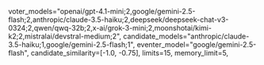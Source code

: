 voter_models="openai/gpt-4.1-mini;2,google/gemini-2.5-flash;2,anthropic/claude-3.5-haiku;2,deepseek/deepseek-chat-v3-0324;2,qwen/qwq-32b;2,x-ai/grok-3-mini;2,moonshotai/kimi-k2;2,mistralai/devstral-medium;2",
candidate_models="anthropic/claude-3.5-haiku;1,google/gemini-2.5-flash;1",
eventer_model="google/gemini-2.5-flash",
candidate_similarity=[-1.0, -0.75],
limits=15,
memory_limit=5,
